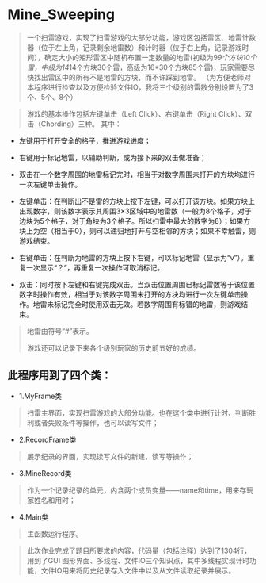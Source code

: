 # Mine_Sweeping
> 一个扫雷游戏，实现了扫雷游戏的大部分功能，游戏区包括雷区、地雷计数器（位于左上角，记录剩余地雷数）和计时器（位于右上角，记录游戏时间），确定大小的矩形雷区中随机布置一定数量的地雷(初级为9*9个方块10个雷，中级为14*14个方块30个雷，高级为16*30个方块85个雷)，玩家需要尽快找出雷区中的所有不是地雷的方块，而不许踩到地雷。
> （为方便老师对本程序进行检查以及方便检验文件IO，我将三个级别的雷数分别设置为了3个、5个、8个）

> 游戏的基本操作包括左键单击（Left Click）、右键单击（Right Click）、双击（Chording）三种。
> 其中：
* 左键用于打开安全的格子，推进游戏进度；
* 右键用于标记地雷，以辅助判断，或为接下来的双击做准备；
* 双击在一个数字周围的地雷标记完时，相当于对数字周围未打开的方块均进行一次左键单击操作。

* 左键单击：在判断出不是雷的方块上按下左键，可以打开该方块。如果方块上出现数字，则该数字表示其周围3×3区域中的地雷数（一般为8个格子，对于边块为5个格子，对于角块为3个格子。所以扫雷中最大的数字为8）；如果方块上为空（相当于0），则可以递归地打开与空相邻的方块；如果不幸触雷，则游戏结束。
* 右键单击：在判断为地雷的方块上按下右键，可以标记地雷（显示为“v”）。重复一次显示“？”，再重复一次操作可取消标记。
* 双击：同时按下左键和右键完成双击。当双击位置周围已标记雷数等于该位置数字时操作有效，相当于对该数字周围未打开的方块均进行一次左键单击操作。地雷未标记完全时使用双击无效。若数字周围有标错的地雷，则游戏结束。

> 地雷由符号“#”表示。
> 
> 游戏还可以记录下来各个级别玩家的历史前五好的成绩。

## 此程序用到了四个类：
* 1.MyFrame类
>   扫雷主界面，实现扫雷游戏的大部分功能。也在这个类中进行计时、判断胜利或者失败条件等操作，也可以读写文件；
* 2.RecordFrame类
>   展示纪录的界面，实现读写文件的新建、读写等操作；
* 3.MineRecord类
>   作为一个记录纪录的单元，内含两个成员变量——name和time，用来存玩家姓名和用时；
* 4.Main类
>   主函数运行程序。

> 此次作业完成了题目所要求的内容，代码量（包括注释）达到了1304行，用到了GUI 图形界面、多线程、文件IO三个知识点，其中多线程实现计时功能，文件IO用来将历史纪录存入文件中以及从文件读取纪录并展示。
